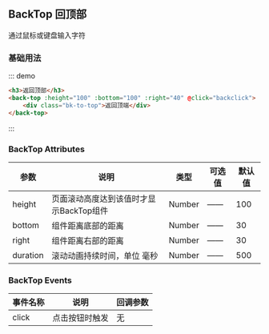 <script>
  export default {
    data() {
      return {
        input: ''
      };
    },
    methods: {
      backclick(){
        console.log('back top click');
      }
    }
  }
</script>
<style>
  .bk-to-top{
    position: relative;
    background-color: #5d9cec;
    color: white;
    padding: 5px;
    border-radius: 5px;

    &:before{
      content: '';
      position: absolute;
      top: -41px;
      left: 9px;
      width: 0;
      height: 0;
      display: block;
      border: 20px solid transparent;
      border-bottom: 20px solid #5d9cec;
    }
  }
</style>
## BackTop 回顶部

通过鼠标或键盘输入字符

### 基础用法

::: demo
```html
<h3>返回顶部</h3>
<back-top :height="100" :bottom="100" :right="40" @click="backclick">
    <div class="bk-to-top">返回顶端</div>
</back-top>
```
:::


### BackTop Attributes

| 参数          | 说明            | 类型            | 可选值                 | 默认值   |
|-------------  |---------------- |---------------- |---------------------- |-------- |
|  height   |  页面滚动高度达到该值时才显示BackTop组件 |   Number  | ——       |  100
|  bottom   |  组件距离底部的距离                     |   Number  | ——       |  30
|  right    | 组件距离右部的距离                      |   Number  | ——       |  30
|  duration |  滚动动画持续时间，单位 毫秒             |   Number  | ——       |  500

### BackTop Events
| 事件名称 | 说明 | 回调参数 |
|---------|--------|---------|
| click	 | 点击按钮时触发  |	无